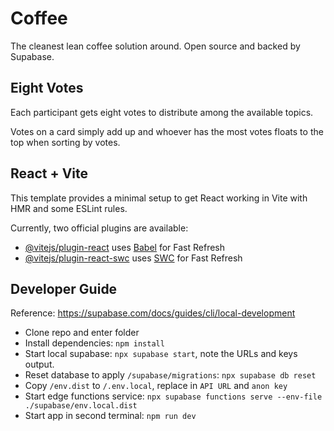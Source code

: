 # Coffee

The cleanest lean coffee solution around. Open source and backed by Supabase.

## Eight Votes

Each participant gets eight votes to distribute among the available topics.

Votes on a card simply add up and whoever has the most votes floats to the top when sorting by votes.

## React + Vite

This template provides a minimal setup to get React working in Vite with HMR and some ESLint rules.

Currently, two official plugins are available:

- [@vitejs/plugin-react](https://github.com/vitejs/vite-plugin-react/blob/main/packages/plugin-react/README.md) uses [Babel](https://babeljs.io/) for Fast Refresh
- [@vitejs/plugin-react-swc](https://github.com/vitejs/vite-plugin-react-swc) uses [SWC](https://swc.rs/) for Fast Refresh

## Developer Guide

Reference: https://supabase.com/docs/guides/cli/local-development

- Clone repo and enter folder
- Install dependencies: `npm install`
- Start local supabase: `npx supabase start`, note the URLs and keys output.
- Reset database to apply `/supabase/migrations`: `npx supabase db reset`
- Copy `/env.dist` to `/.env.local`, replace in `API URL` and `anon key`
- Start edge functions service: `npx supabase functions serve --env-file ./supabase/env.local.dist`
- Start app in second terminal: `npm run dev`